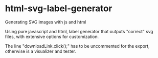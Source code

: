 # html-svg-label-generator
Generating SVG images with js and html

Using pure javascript and html, label generator that outputs "correct" svg files, with extensive options for customization.

The line "downloadLink.click();" has to be uncommented for the export, otherwise is a visualizer and tester.